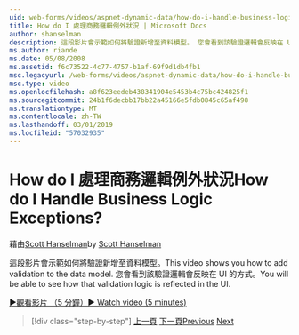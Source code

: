 ```yaml
---
uid: web-forms/videos/aspnet-dynamic-data/how-do-i-handle-business-logic-exceptions
title: How do I 處理商務邏輯例外狀況 | Microsoft Docs
author: shanselman
description: 這段影片會示範如何將驗證新增至資料模型。 您會看到該驗證邏輯會反映在 UI 的方式。
ms.author: riande
ms.date: 05/08/2008
ms.assetid: f6c73522-4c77-4757-b1af-69f9d1db4fb1
msc.legacyurl: /web-forms/videos/aspnet-dynamic-data/how-do-i-handle-business-logic-exceptions
msc.type: video
ms.openlocfilehash: a8f623eedeb438341904e5453b4c75bc424825f1
ms.sourcegitcommit: 24b1f6decbb17bb22a45166e5fdb0845c65af498
ms.translationtype: MT
ms.contentlocale: zh-TW
ms.lasthandoff: 03/01/2019
ms.locfileid: "57032935"
---
```

<a name="how-do-i-handle-business-logic-exceptions"></a><span data-ttu-id="075e8-105">How do I 處理商務邏輯例外狀況</span><span class="sxs-lookup"><span data-stu-id="075e8-105">How do I Handle Business Logic Exceptions?</span></span>
====================
<span data-ttu-id="075e8-106">藉由[Scott Hanselman](https://github.com/shanselman)</span><span class="sxs-lookup"><span data-stu-id="075e8-106">by [Scott Hanselman](https://github.com/shanselman)</span></span>

<span data-ttu-id="075e8-107">這段影片會示範如何將驗證新增至資料模型。</span><span class="sxs-lookup"><span data-stu-id="075e8-107">This video shows you how to add validation to the data model.</span></span> <span data-ttu-id="075e8-108">您會看到該驗證邏輯會反映在 UI 的方式。</span><span class="sxs-lookup"><span data-stu-id="075e8-108">You will be able to see how that validation logic is reflected in the UI.</span></span>

[<span data-ttu-id="075e8-109">&#9654;觀看影片 （5 分鐘）</span><span class="sxs-lookup"><span data-stu-id="075e8-109">&#9654; Watch video (5 minutes)</span></span>](https://channel9.msdn.com/Blogs/ASP-NET-Site-Videos/how-do-i-handle-business-logic-exceptions)

> [!div class="step-by-step"]
> <span data-ttu-id="075e8-110">[上一頁](how-do-i-change-how-my-fields-render.md)
> [下一頁](how-do-i-make-custom-pages.md)</span><span class="sxs-lookup"><span data-stu-id="075e8-110">[Previous](how-do-i-change-how-my-fields-render.md)
[Next](how-do-i-make-custom-pages.md)</span></span>
